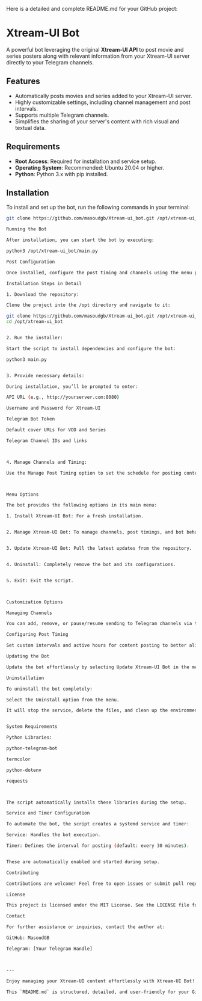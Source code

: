 Here is a detailed and complete README.md for your GitHub project:

# Xtream-UI Bot

A powerful bot leveraging the original **Xtream-UI API** to post movie and series posters along with relevant information from your Xtream-UI server directly to your Telegram channels.

## Features

- Automatically posts movies and series added to your Xtream-UI server.
- Highly customizable settings, including channel management and post intervals.
- Supports multiple Telegram channels.
- Simplifies the sharing of your server's content with rich visual and textual data.

## Requirements

- **Root Access**: Required for installation and service setup.
- **Operating System**: Recommended: Ubuntu 20.04 or higher.
- **Python**: Python 3.x with pip installed.

## Installation

To install and set up the bot, run the following commands in your terminal:

```bash
git clone https://github.com/masoudgb/Xtream-ui_bot.git /opt/xtream-ui_bot && cd /opt/xtream-ui_bot && python3 main.py

Running the Bot

After installation, you can start the bot by executing:

python3 /opt/xtream-ui_bot/main.py

Post Configuration

Once installed, configure the post timing and channels using the menu provided within the script to start posting.

Installation Steps in Detail

1. Download the repository:

Clone the project into the /opt directory and navigate to it:

git clone https://github.com/masoudgb/Xtream-ui_bot.git /opt/xtream-ui_bot
cd /opt/xtream-ui_bot


2. Run the installer:

Start the script to install dependencies and configure the bot:

python3 main.py


3. Provide necessary details:

During installation, you’ll be prompted to enter:

API URL (e.g., http://yourserver.com:8080)

Username and Password for Xtream-UI

Telegram Bot Token

Default cover URLs for VOD and Series

Telegram Channel IDs and links



4. Manage Channels and Timing:

Use the Manage Post Timing option to set the schedule for posting content.



Menu Options

The bot provides the following options in its main menu:

1. Install Xtream-UI Bot: For a fresh installation.


2. Manage Xtream-UI Bot: To manage channels, post timings, and bot behavior.


3. Update Xtream-UI Bot: Pull the latest updates from the repository.


4. Uninstall: Completely remove the bot and its configurations.


5. Exit: Exit the script.



Customization Options

Managing Channels

You can add, remove, or pause/resume sending to Telegram channels via the Manage Channels menu.

Configuring Post Timing

Set custom intervals and active hours for content posting to better align with your audience.

Updating the Bot

Update the bot effortlessly by selecting Update Xtream-UI Bot in the menu. This pulls the latest changes from the GitHub repository while preserving your settings.

Uninstallation

To uninstall the bot completely:

Select the Uninstall option from the menu.

It will stop the service, delete the files, and clean up the environment.


System Requirements

Python Libraries:

python-telegram-bot

termcolor

python-dotenv

requests



The script automatically installs these libraries during the setup.

Service and Timer Configuration

To automate the bot, the script creates a systemd service and timer:

Service: Handles the bot execution.

Timer: Defines the interval for posting (default: every 30 minutes).


These are automatically enabled and started during setup.

Contributing

Contributions are welcome! Feel free to open issues or submit pull requests to improve the project.

License

This project is licensed under the MIT License. See the LICENSE file for more details.

Contact

For further assistance or inquiries, contact the author at:

GitHub: MasoudGB

Telegram: [Your Telegram Handle]



---

Enjoy managing your Xtream-UI content effortlessly with Xtream-UI Bot!

This `README.md` is structured, detailed, and user-friendly for your GitHub repository. Let me know if you'd like further adjustments!

